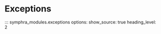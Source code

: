 # Exceptions

::: symphra_modules.exceptions
    options:
      show_source: true
      heading_level: 2